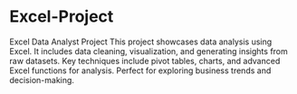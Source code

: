 # Excel-Project
Excel Data Analyst Project
This project showcases data analysis using Excel. It includes data cleaning, visualization, and generating insights from raw datasets. Key techniques include pivot tables, charts, and advanced Excel functions for analysis. Perfect for exploring business trends and decision-making.
